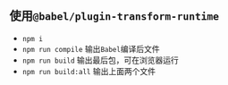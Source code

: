 ## 使用`@babel/plugin-transform-runtime`
- `npm i`
- `npm run compile` 输出`Babel`编译后文件
- `npm run build` 输出最后包，可在浏览器运行
- `npm run build:all` 输出上面两个文件